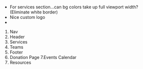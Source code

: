 - For services section...can bg colors take up full viewport width? (Eliminate white border)
- Nice custom logo
- 


1. Nav
2. Header
3. Services
4. Teams
5. Footer
6. Donation Page
7.Events Calendar 
8. Resources